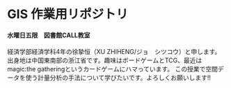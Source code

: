# GIS 作業用リポジトリ
#### 水曜日五限　図書館CALL教室

経済学部経済学科4年の徐摯恒（XU ZHIHENG/ジョ　シツコウ）と申します。出身地は中国東南部の浙江省です。趣味はボードゲームとTCG、最近はmagic:the gatheringというカードゲームにハマっています。
この授業で空間データを使う計量分析の手法について学びたいです。よろしくお願いします!!

